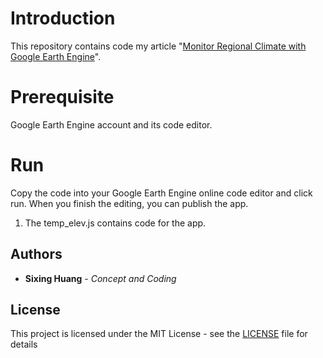 

# Introduction

  

  

This repository contains code my article "[Monitor Regional Climate with Google Earth Engine](https://medium.com/p/c6aa77fecdb1)".



# Prerequisite

Google Earth Engine account and its code editor.
  

# Run

Copy the code into your Google Earth Engine online code editor and click run. When you finish the editing, you can publish the app.
  
1. The temp_elev.js contains code for the app.
  

## Authors

  

*  **Sixing Huang** - *Concept and Coding*

  

## License

  

This project is licensed under the MIT License - see the [LICENSE](LICENSE) file for details
